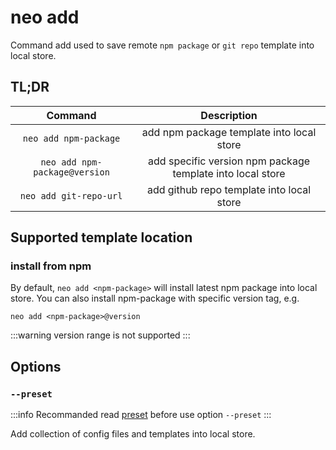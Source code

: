 # neo add

Command add used to save remote `npm package` or `git repo` template into local store.

## TL;DR

|Command|Description|
|:---:|:---:|
|`neo add npm-package`|add npm package template into local store|
|`neo add npm-package@version`|add specific version npm package template into local store|
|`neo add git-repo-url`|add github repo template into local store|

## Supported template location

### install from npm

By default, `neo add <npm-package>` will install latest npm package into local store. You can also install npm-package with specific version tag, e.g.

`neo add <npm-package>@version`

:::warning
version range is not supported
:::


## Options

### `--preset`

:::info
Recommanded read [preset](guide/manage-with-preset) before use option `--preset` 
:::

Add collection of config files and templates into local store. 